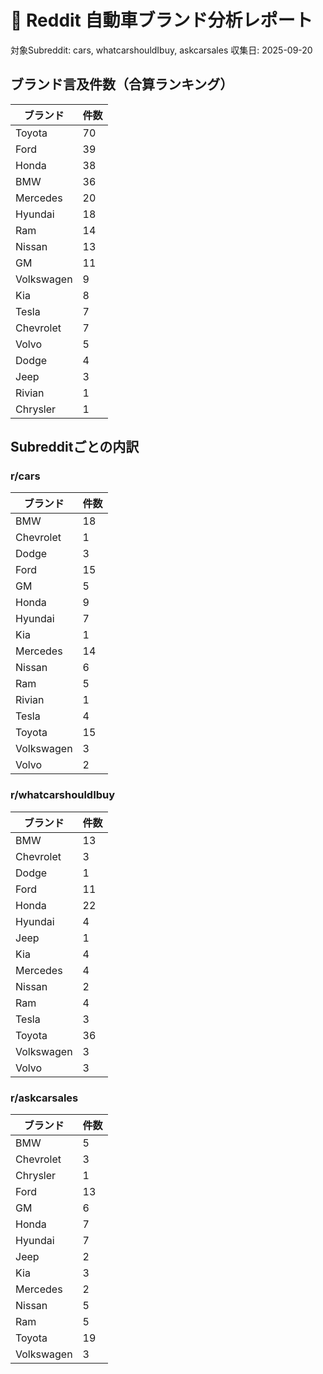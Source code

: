 # 🚗 Reddit 自動車ブランド分析レポート

対象Subreddit: cars, whatcarshouldIbuy, askcarsales
収集日: 2025-09-20

## ブランド言及件数（合算ランキング）

| ブランド | 件数 |
|----------|------|
| Toyota | 70 |
| Ford | 39 |
| Honda | 38 |
| BMW | 36 |
| Mercedes | 20 |
| Hyundai | 18 |
| Ram | 14 |
| Nissan | 13 |
| GM | 11 |
| Volkswagen | 9 |
| Kia | 8 |
| Tesla | 7 |
| Chevrolet | 7 |
| Volvo | 5 |
| Dodge | 4 |
| Jeep | 3 |
| Rivian | 1 |
| Chrysler | 1 |

## Subredditごとの内訳

### r/cars

| ブランド | 件数 |
|----------|------|
| BMW | 18 |
| Chevrolet | 1 |
| Dodge | 3 |
| Ford | 15 |
| GM | 5 |
| Honda | 9 |
| Hyundai | 7 |
| Kia | 1 |
| Mercedes | 14 |
| Nissan | 6 |
| Ram | 5 |
| Rivian | 1 |
| Tesla | 4 |
| Toyota | 15 |
| Volkswagen | 3 |
| Volvo | 2 |

### r/whatcarshouldIbuy

| ブランド | 件数 |
|----------|------|
| BMW | 13 |
| Chevrolet | 3 |
| Dodge | 1 |
| Ford | 11 |
| Honda | 22 |
| Hyundai | 4 |
| Jeep | 1 |
| Kia | 4 |
| Mercedes | 4 |
| Nissan | 2 |
| Ram | 4 |
| Tesla | 3 |
| Toyota | 36 |
| Volkswagen | 3 |
| Volvo | 3 |

### r/askcarsales

| ブランド | 件数 |
|----------|------|
| BMW | 5 |
| Chevrolet | 3 |
| Chrysler | 1 |
| Ford | 13 |
| GM | 6 |
| Honda | 7 |
| Hyundai | 7 |
| Jeep | 2 |
| Kia | 3 |
| Mercedes | 2 |
| Nissan | 5 |
| Ram | 5 |
| Toyota | 19 |
| Volkswagen | 3 |

